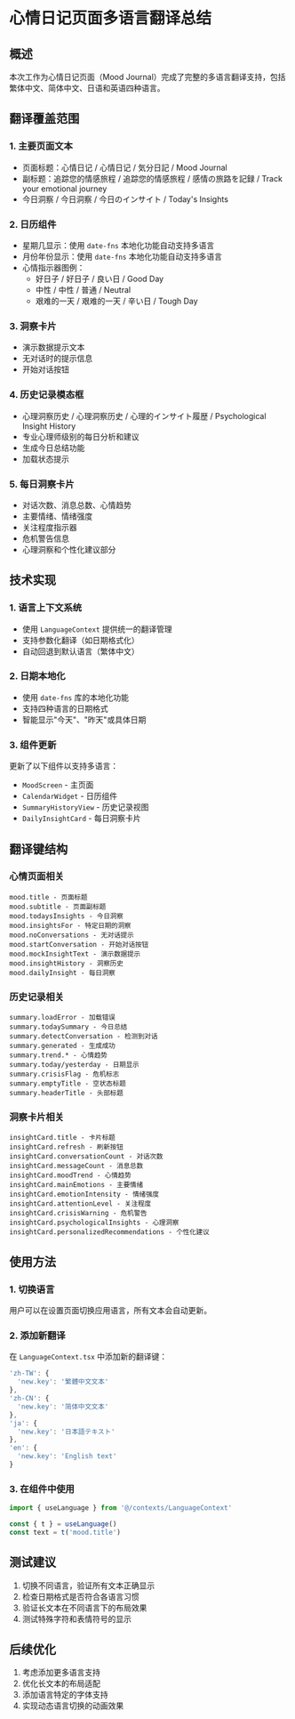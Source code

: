 # 心情日记页面多语言翻译总结

## 概述

本次工作为心情日记页面（Mood Journal）完成了完整的多语言翻译支持，包括繁体中文、简体中文、日语和英语四种语言。

## 翻译覆盖范围

### 1. 主要页面文本
- 页面标题：心情日记 / 心情日记 / 気分日記 / Mood Journal
- 副标题：追踪您的情感旅程 / 追踪您的情感旅程 / 感情の旅路を記録 / Track your emotional journey
- 今日洞察 / 今日洞察 / 今日のインサイト / Today's Insights

### 2. 日历组件
- 星期几显示：使用 `date-fns` 本地化功能自动支持多语言
- 月份年份显示：使用 `date-fns` 本地化功能自动支持多语言
- 心情指示器图例：
  - 好日子 / 好日子 / 良い日 / Good Day
  - 中性 / 中性 / 普通 / Neutral
  - 艰难的一天 / 艰难的一天 / 辛い日 / Tough Day

### 3. 洞察卡片
- 演示数据提示文本
- 无对话时的提示信息
- 开始对话按钮

### 4. 历史记录模态框
- 心理洞察历史 / 心理洞察历史 / 心理的インサイト履歴 / Psychological Insight History
- 专业心理师级别的每日分析和建议
- 生成今日总结功能
- 加载状态提示

### 5. 每日洞察卡片
- 对话次数、消息总数、心情趋势
- 主要情绪、情绪强度
- 关注程度指示器
- 危机警告信息
- 心理洞察和个性化建议部分

## 技术实现

### 1. 语言上下文系统
- 使用 `LanguageContext` 提供统一的翻译管理
- 支持参数化翻译（如日期格式化）
- 自动回退到默认语言（繁体中文）

### 2. 日期本地化
- 使用 `date-fns` 库的本地化功能
- 支持四种语言的日期格式
- 智能显示"今天"、"昨天"或具体日期

### 3. 组件更新
更新了以下组件以支持多语言：
- `MoodScreen` - 主页面
- `CalendarWidget` - 日历组件
- `SummaryHistoryView` - 历史记录视图
- `DailyInsightCard` - 每日洞察卡片

## 翻译键结构

### 心情页面相关
```
mood.title - 页面标题
mood.subtitle - 页面副标题
mood.todaysInsights - 今日洞察
mood.insightsFor - 特定日期的洞察
mood.noConversations - 无对话提示
mood.startConversation - 开始对话按钮
mood.mockInsightText - 演示数据提示
mood.insightHistory - 洞察历史
mood.dailyInsight - 每日洞察
```

### 历史记录相关
```
summary.loadError - 加载错误
summary.todaySummary - 今日总结
summary.detectConversation - 检测到对话
summary.generated - 生成成功
summary.trend.* - 心情趋势
summary.today/yesterday - 日期显示
summary.crisisFlag - 危机标志
summary.emptyTitle - 空状态标题
summary.headerTitle - 头部标题
```

### 洞察卡片相关
```
insightCard.title - 卡片标题
insightCard.refresh - 刷新按钮
insightCard.conversationCount - 对话次数
insightCard.messageCount - 消息总数
insightCard.moodTrend - 心情趋势
insightCard.mainEmotions - 主要情绪
insightCard.emotionIntensity - 情绪强度
insightCard.attentionLevel - 关注程度
insightCard.crisisWarning - 危机警告
insightCard.psychologicalInsights - 心理洞察
insightCard.personalizedRecommendations - 个性化建议
```

## 使用方法

### 1. 切换语言
用户可以在设置页面切换应用语言，所有文本会自动更新。

### 2. 添加新翻译
在 `LanguageContext.tsx` 中添加新的翻译键：
```typescript
'zh-TW': {
  'new.key': '繁體中文文本'
},
'zh-CN': {
  'new.key': '简体中文文本'
},
'ja': {
  'new.key': '日本語テキスト'
},
'en': {
  'new.key': 'English text'
}
```

### 3. 在组件中使用
```typescript
import { useLanguage } from '@/contexts/LanguageContext'

const { t } = useLanguage()
const text = t('mood.title')
```

## 测试建议

1. 切换不同语言，验证所有文本正确显示
2. 检查日期格式是否符合各语言习惯
3. 验证长文本在不同语言下的布局效果
4. 测试特殊字符和表情符号的显示

## 后续优化

1. 考虑添加更多语言支持
2. 优化长文本的布局适配
3. 添加语言特定的字体支持
4. 实现动态语言切换的动画效果

